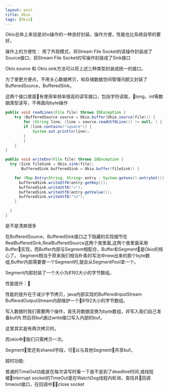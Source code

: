 ```yaml
---
layout: post
title: Okio
tags: [Okio]
---
```

Okio总体上来说是对io操作的一种良好封装。操作方便，性能也比系统自带的要好。

操作上的方便性：
用了外观模式，将Stream File Socket的读操作封装成了Source接口，将Stream File Socket的写操作封装成了Sink接口

Okio.source 和 Okio.sink方法可以将上述三种类型封装成统一的接口。

为了使更方便点，不用关心数据拷贝，和存储数据空间管理问题又封装了BufferedSource，BufferedSink。

这两个接口里面有使用率频率很高的读写接口，包括字符读取，long，int等数据类型读写，不再面向byte操作
```java
public void readLines(File file) throws IOException {
    try (BufferedSource source = Okio.buffer(Okio.source(file))) {
        for (String line; (line = source.readUtf8Line()) != null; ) {
        if (line.contains("square")) {
            System.out.println(line);
        }
        }
    }
}

public void writeEnv(File file) throws IOException {
  try (Sink fileSink = Okio.sink(file);
       BufferedSink bufferedSink = Okio.buffer(fileSink)) {

    for (Map.Entry<String, String> entry : System.getenv().entrySet()) {
      bufferedSink.writeUtf8(entry.getKey());
      bufferedSink.writeUtf8("=");
      bufferedSink.writeUtf8(entry.getValue());
      bufferedSink.writeUtf8("\n");
    }

  }
}
```
是不是清爽很多

在BufferedSource，BufferedSink接口之下隐藏的实现细节在RealBufferedSink,RealBufferedSource这两个类里面,这两个类里面采用Buffer实现，而Buffer内部与Segment相配合，Buffer和Segment是Okio的核心了。
Segment相当于原来我们相当朴素的写法中new出来的那个byte数组,Buffer内部需要要一个Segment时,就会从SegmentPool拿一个。

Segment内部封装了一个大小为8192大小的字节数组。

性能提升：

性能的提升在于减少字节拷贝，java内部实现的BufferedInputStream BufferedOutputStream内部维护一个8192大小的字节数组。

写入数据时我们需要两个操作，首先将数据变换为byte数组，并写入我们自己准备buf内
然后将buf通过write接口写入内部的buf。

这里其实是有两次拷贝的。

而okio中我们只需拷贝一次。

Segment里还有shared字段，可以与其他Segment共享buf。

超时功能:

普通的TimeOut功能是在每次读写时看一下是不是到了deadline时间,或线程被interrupt
socket的TimeOut是在WatchDog线程内轮询，查找并回调timeout接口，在回调中close socket